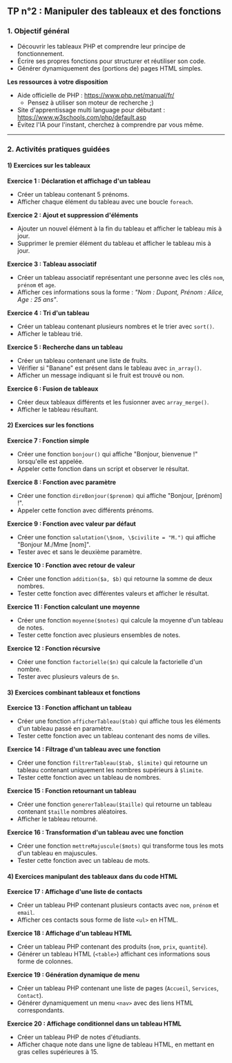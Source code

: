 ## TP n°2 : Manipuler des tableaux et des fonctions

<H3>1. Objectif général</H3>

* Découvrir les tableaux PHP et comprendre leur principe de fonctionnement.
* Écrire ses propres fonctions pour structurer et réutiliser son code.
* Générer dynamiquement des (portions de) pages HTML simples.

**Les ressources à votre disposition**

- Aide officielle de PHP : https://www.php.net/manual/fr/
  - Pensez à utiliser son moteur de recherche ;)
- Site d'apprentissage multi language pour débutant : https://www.w3schools.com/php/default.asp
- Évitez l'IA pour l'instant, cherchez à comprendre par vous même.

---

### **2. Activités pratiques guidées**

#### **1) Exercices sur les tableaux**

**Exercice 1 : Déclaration et affichage d'un tableau**

- Créer un tableau contenant 5 prénoms.
- Afficher chaque élément du tableau avec une boucle `foreach`.

**Exercice 2 : Ajout et suppression d'éléments**

- Ajouter un nouvel élément à la fin du tableau et afficher le tableau mis à jour.
- Supprimer le premier élément du tableau et afficher le tableau mis à jour.

**Exercice 3 : Tableau associatif**

- Créer un tableau associatif représentant une personne avec les clés `nom`, `prénom` et `age`.
- Afficher ces informations sous la forme : *"Nom : Dupont, Prénom : Alice, Age : 25 ans"*.

**Exercice 4 : Tri d'un tableau**

- Créer un tableau contenant plusieurs nombres et le trier avec `sort()`.
- Afficher le tableau trié.

**Exercice 5 : Recherche dans un tableau**

- Créer un tableau contenant une liste de fruits.
- Vérifier si "Banane" est présent dans le tableau avec `in_array()`.
- Afficher un message indiquant si le fruit est trouvé ou non.

**Exercice 6 : Fusion de tableaux**

- Créer deux tableaux différents et les fusionner avec `array_merge()`.
- Afficher le tableau résultant.

#### **2) Exercices sur les fonctions**

**Exercice 7 : Fonction simple**

- Créer une fonction `bonjour()` qui affiche "Bonjour, bienvenue !" lorsqu'elle est appelée.
- Appeler cette fonction dans un script et observer le résultat.

**Exercice 8 : Fonction avec paramètre**

- Créer une fonction `direBonjour($prenom)` qui affiche "Bonjour, [prénom] !".
- Appeler cette fonction avec différents prénoms.

**Exercice 9 : Fonction avec valeur par défaut**

- Créer une fonction `salutation(\$nom, \$civilite = "M.")` qui affiche "Bonjour M./Mme [nom]".
- Tester avec et sans le deuxième paramètre.

**Exercice 10 : Fonction avec retour de valeur**

- Créer une fonction `addition($a, $b)` qui retourne la somme de deux nombres.
- Tester cette fonction avec différentes valeurs et afficher le résultat.

**Exercice 11 : Fonction calculant une moyenne**

- Créer une fonction `moyenne($notes)` qui calcule la moyenne d'un tableau de notes.
- Tester cette fonction avec plusieurs ensembles de notes.

**Exercice 12 : Fonction récursive**

- Créer une fonction `factorielle($n)` qui calcule la factorielle d'un nombre.
- Tester avec plusieurs valeurs de `$n`.

#### **3) Exercices combinant tableaux et fonctions**

**Exercice 13 : Fonction affichant un tableau**

- Créer une fonction `afficherTableau($tab)` qui affiche tous les éléments d'un tableau passé en paramètre.
- Tester cette fonction avec un tableau contenant des noms de villes.

**Exercice 14 : Filtrage d'un tableau avec une fonction**

- Créer une fonction `filtrerTableau($tab, $limite)` qui retourne un tableau contenant uniquement les nombres supérieurs à `$limite`.
- Tester cette fonction avec un tableau de nombres.

**Exercice 15 : Fonction retournant un tableau**

- Créer une fonction `genererTableau($taille)` qui retourne un tableau contenant `$taille` nombres aléatoires.
- Afficher le tableau retourné.

**Exercice 16 : Transformation d'un tableau avec une fonction**

- Créer une fonction `mettreMajuscule($mots)` qui transforme tous les mots d'un tableau en majuscules.
- Tester cette fonction avec un tableau de mots.

#### **4) Exercices manipulant des tableaux dans du code HTML**

**Exercice 17 : Affichage d'une liste de contacts**

- Créer un tableau PHP contenant plusieurs contacts avec `nom`, `prénom` et `email`.
- Afficher ces contacts sous forme de liste `<ul>` en HTML.

**Exercice 18 : Affichage d'un tableau HTML**

- Créer un tableau PHP contenant des produits (`nom`, `prix`, `quantité`).
- Générer un tableau HTML (`<table>`) affichant ces informations sous forme de colonnes.

**Exercice 19 : Génération dynamique de menu**

- Créer un tableau PHP contenant une liste de pages (`Accueil`, `Services`, `Contact`).
- Générer dynamiquement un menu `<nav>` avec des liens HTML correspondants.

**Exercice 20 : Affichage conditionnel dans un tableau HTML**

- Créer un tableau PHP de notes d'étudiants.
- Afficher chaque note dans une ligne de tableau HTML, en mettant en gras celles supérieures à 15.